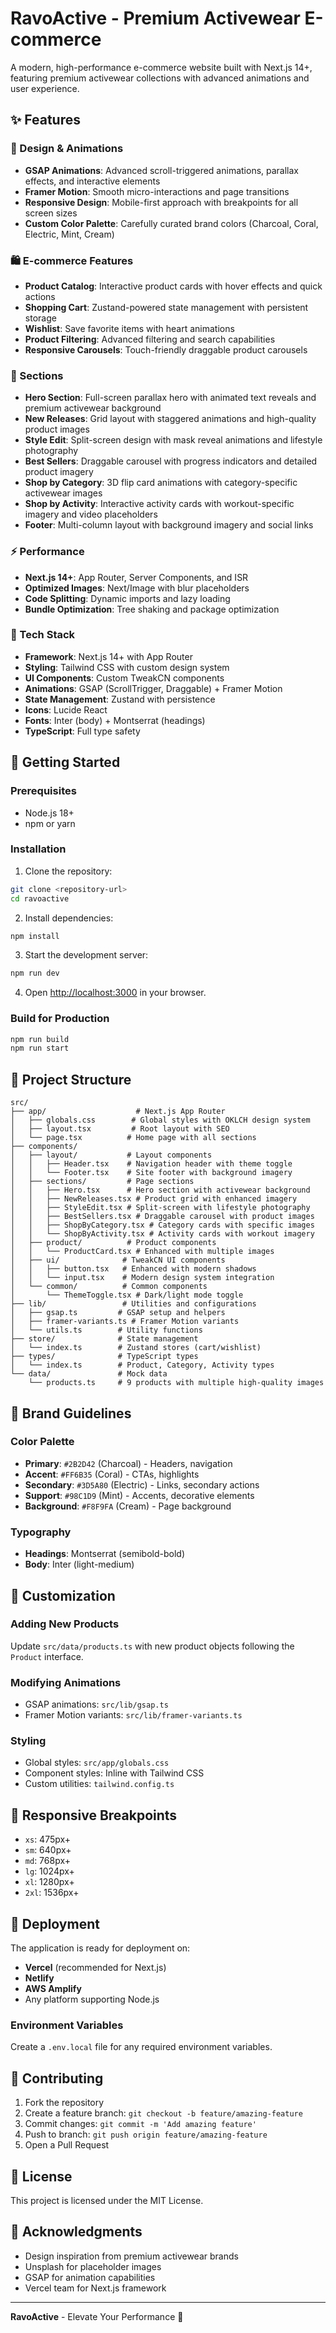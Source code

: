 # RavoActive - Premium Activewear E-commerce

A modern, high-performance e-commerce website built with Next.js 14+, featuring premium activewear collections with advanced animations and user experience.

## ✨ Features

### 🎨 Design & Animations
- **GSAP Animations**: Advanced scroll-triggered animations, parallax effects, and interactive elements
- **Framer Motion**: Smooth micro-interactions and page transitions
- **Responsive Design**: Mobile-first approach with breakpoints for all screen sizes
- **Custom Color Palette**: Carefully curated brand colors (Charcoal, Coral, Electric, Mint, Cream)

### 🛍️ E-commerce Features
- **Product Catalog**: Interactive product cards with hover effects and quick actions
- **Shopping Cart**: Zustand-powered state management with persistent storage
- **Wishlist**: Save favorite items with heart animations
- **Product Filtering**: Advanced filtering and search capabilities
- **Responsive Carousels**: Touch-friendly draggable product carousels

### 🎯 Sections
- **Hero Section**: Full-screen parallax hero with animated text reveals and premium activewear background
- **New Releases**: Grid layout with staggered animations and high-quality product images
- **Style Edit**: Split-screen design with mask reveal animations and lifestyle photography
- **Best Sellers**: Draggable carousel with progress indicators and detailed product imagery
- **Shop by Category**: 3D flip card animations with category-specific activewear images
- **Shop by Activity**: Interactive activity cards with workout-specific imagery and video placeholders
- **Footer**: Multi-column layout with background imagery and social links

### ⚡ Performance
- **Next.js 14+**: App Router, Server Components, and ISR
- **Optimized Images**: Next/Image with blur placeholders
- **Code Splitting**: Dynamic imports and lazy loading
- **Bundle Optimization**: Tree shaking and package optimization

### 🔧 Tech Stack
- **Framework**: Next.js 14+ with App Router
- **Styling**: Tailwind CSS with custom design system
- **UI Components**: Custom TweakCN components
- **Animations**: GSAP (ScrollTrigger, Draggable) + Framer Motion
- **State Management**: Zustand with persistence
- **Icons**: Lucide React
- **Fonts**: Inter (body) + Montserrat (headings)
- **TypeScript**: Full type safety

## 🚀 Getting Started

### Prerequisites
- Node.js 18+ 
- npm or yarn

### Installation

1. Clone the repository:
```bash
git clone <repository-url>
cd ravoactive
```

2. Install dependencies:
```bash
npm install
```

3. Start the development server:
```bash
npm run dev
```

4. Open [http://localhost:3000](http://localhost:3000) in your browser.

### Build for Production

```bash
npm run build
npm run start
```

## 📁 Project Structure

```
src/
├── app/                    # Next.js App Router
│   ├── globals.css        # Global styles with OKLCH design system
│   ├── layout.tsx         # Root layout with SEO
│   └── page.tsx          # Home page with all sections
├── components/
│   ├── layout/           # Layout components
│   │   ├── Header.tsx    # Navigation header with theme toggle
│   │   └── Footer.tsx    # Site footer with background imagery
│   ├── sections/         # Page sections
│   │   ├── Hero.tsx      # Hero section with activewear background
│   │   ├── NewReleases.tsx # Product grid with enhanced imagery
│   │   ├── StyleEdit.tsx # Split-screen with lifestyle photography
│   │   ├── BestSellers.tsx # Draggable carousel with product images
│   │   ├── ShopByCategory.tsx # Category cards with specific images
│   │   └── ShopByActivity.tsx # Activity cards with workout imagery
│   ├── product/          # Product components
│   │   └── ProductCard.tsx # Enhanced with multiple images
│   ├── ui/              # TweakCN UI components
│   │   ├── button.tsx   # Enhanced with modern shadows
│   │   └── input.tsx    # Modern design system integration
│   └── common/          # Common components
│       └── ThemeToggle.tsx # Dark/light mode toggle
├── lib/                 # Utilities and configurations
│   ├── gsap.ts         # GSAP setup and helpers
│   ├── framer-variants.ts # Framer Motion variants
│   └── utils.ts        # Utility functions
├── store/              # State management
│   └── index.ts        # Zustand stores (cart/wishlist)
├── types/              # TypeScript types
│   └── index.ts        # Product, Category, Activity types
└── data/               # Mock data
    └── products.ts     # 9 products with multiple high-quality images
```

## 🎨 Brand Guidelines

### Color Palette
- **Primary**: `#2B2D42` (Charcoal) - Headers, navigation
- **Accent**: `#FF6B35` (Coral) - CTAs, highlights
- **Secondary**: `#3D5A80` (Electric) - Links, secondary actions
- **Support**: `#98C1D9` (Mint) - Accents, decorative elements
- **Background**: `#F8F9FA` (Cream) - Page background

### Typography
- **Headings**: Montserrat (semibold-bold)
- **Body**: Inter (light-medium)

## 🔧 Customization

### Adding New Products
Update `src/data/products.ts` with new product objects following the `Product` interface.

### Modifying Animations
- GSAP animations: `src/lib/gsap.ts`
- Framer Motion variants: `src/lib/framer-variants.ts`

### Styling
- Global styles: `src/app/globals.css`
- Component styles: Inline with Tailwind CSS
- Custom utilities: `tailwind.config.ts`

## 📱 Responsive Breakpoints

- `xs`: 475px+
- `sm`: 640px+
- `md`: 768px+
- `lg`: 1024px+
- `xl`: 1280px+
- `2xl`: 1536px+

## 🚀 Deployment

The application is ready for deployment on:
- **Vercel** (recommended for Next.js)
- **Netlify**
- **AWS Amplify**
- Any platform supporting Node.js

### Environment Variables
Create a `.env.local` file for any required environment variables.

## 🤝 Contributing

1. Fork the repository
2. Create a feature branch: `git checkout -b feature/amazing-feature`
3. Commit changes: `git commit -m 'Add amazing feature'`
4. Push to branch: `git push origin feature/amazing-feature`
5. Open a Pull Request

## 📄 License

This project is licensed under the MIT License.

## 🙏 Acknowledgments

- Design inspiration from premium activewear brands
- Unsplash for placeholder images
- GSAP for animation capabilities
- Vercel team for Next.js framework

---

**RavoActive** - Elevate Your Performance 🚀